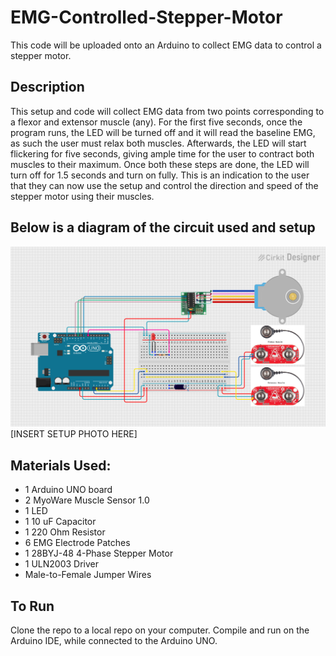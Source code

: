 # EMG-Controlled-Stepper-Motor
This code will be uploaded onto an Arduino to collect EMG data to control a stepper motor.

## Description
This setup and code will collect EMG data from two points corresponding to a flexor and extensor muscle (any). For the first five seconds, once the program runs, the LED will be turned off and it will read the baseline EMG, as such the user must relax both muscles. Afterwards, the LED will start flickering for five seconds, giving ample time for the user to contract both muscles to their maximum. Once both these steps are done, the LED will turn off for 1.5 seconds and turn on fully. This is an indication to the user that they can now use the setup and control the direction and speed of the stepper motor using their muscles.

## Below is a diagram of the circuit used and setup
[![Circuit Diagram](https://github.com/Detadja/EMG-Controlled-Stepper-Motor/blob/main/EMG%20Stepper%20Circuit.png)](https://github.com/Detadja)
[INSERT SETUP PHOTO HERE]

## Materials Used:
* 1 Arduino UNO board
* 2 MyoWare Muscle Sensor 1.0
* 1 LED
* 1 10 uF Capacitor
* 1 220 Ohm Resistor
* 6 EMG Electrode Patches
* 1 28BYJ-48 4-Phase Stepper Motor
* 1 ULN2003 Driver
* Male-to-Female Jumper Wires

## To Run
Clone the repo to a local repo on your computer. Compile and run on the Arduino IDE, while connected to the Arduino UNO.

